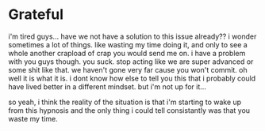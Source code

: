 # Grateful

i'm tired guys...  have we not have a solution to this issue already??  i wonder sometimes a lot of things.  like wasting my time doing it, and only to see a whole another crapload of crap you would send me on.  i have a problem with you guys though.  you suck.  stop acting like we are super advanced or some shit like that.  we haven't gone very far cause you won't commit.  oh well it is what it is.  i dont know how else to tell you this that i probably could have lived better in a different mindset.  but i'm not up for it...

so yeah,  i think the reality of the situation is that i'm starting to wake up from this hypnosis and the only thing i could tell consistantly was that you waste my time.
